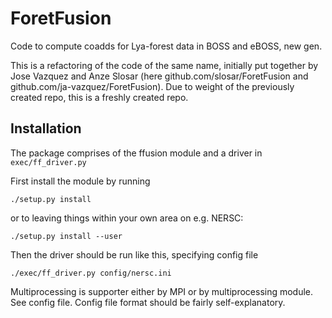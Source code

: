 # ForetFusion
Code to compute coadds for Lya-forest data in BOSS and eBOSS, new gen.

This is a refactoring of the code of the same name, initially put together by Jose Vazquez and Anze Slosar
(here github.com/slosar/ForetFusion and github.com/ja-vazquez/ForetFusion). Due to weight of the previously created repo, this is a freshly created repo.


## Installation

The package comprises of the ffusion module and a driver in `exec/ff_driver.py`

First install the module by running

```
./setup.py install
```

or to leaving things within your own area on e.g. NERSC:

```
./setup.py install --user
```

Then the driver should be run like this, specifying config file

```
./exec/ff_driver.py config/nersc.ini
```

Multiprocessing is supporter either by MPI or by multiprocessing module. See config file.
Config file format should be fairly self-explanatory.


